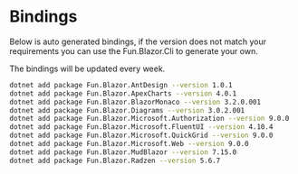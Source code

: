 # Bindings

Below is auto generated bindings, if the version does not match your requirements you can use the Fun.Blazor.Cli to generate your own.

The bindings will be updated every week.

```bash
dotnet add package Fun.Blazor.AntDesign --version 1.0.1
dotnet add package Fun.Blazor.ApexCharts --version 4.0.1
dotnet add package Fun.Blazor.BlazorMonaco --version 3.2.0.001
dotnet add package Fun.Blazor.Diagrams --version 3.0.2.001
dotnet add package Fun.Blazor.Microsoft.Authorization --version 9.0.0
dotnet add package Fun.Blazor.Microsoft.FluentUI --version 4.10.4
dotnet add package Fun.Blazor.Microsoft.QuickGrid --version 9.0.0
dotnet add package Fun.Blazor.Microsoft.Web --version 9.0.0
dotnet add package Fun.Blazor.MudBlazor --version 7.15.0
dotnet add package Fun.Blazor.Radzen --version 5.6.7
```
